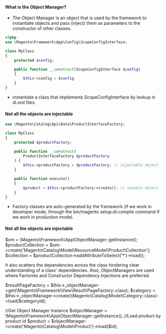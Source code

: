 #### What is the Object Manager?

- The Object Manager is an object that is used by the framework to instantiate objects and pass (inject) them as parameters to the constructor of other classes.

```php
<?php
use \Magento\Framework\App\Config\ScopeConfigInterface;

class MyClass 
{
    protected $config;

    public function __construct(ScopeConfigInterface $config) 
    {
        $this->config = $config
    }
}
```

- instantiate a class that implements ScopeConfigInterface by lookup in di.xml files.

#### Not all the objects are injectable

```php
use \Magento\Catalog\Api\Data\ProductInterfaceFactory;

class MyClass
{
    protected $productFactory;

    public function __construct(
        ProductInterfaceFactory $productFactory
    ) {
        $this->productFactory = $productFactory; // injectable object
    }

    public function execute()
    {
        $product = $this->productFactory->create(); // newable object
    }
}
```

- Factory classes are auto-generated by the framework (if we work in developer mode, through the bin/magento setup:di:compile command if we work in production mode).

#### Not all the objects are injectable


$om = \Magento\Framework\App\ObjectManager::getInstance();
$productCollection = $om->create('Magento\Catalog\Model\ResourceModel\Product\Collection');
$collection = $productCollection->addAttributeToSelect('*')->load();




It also scatters the dependencies across the class hindering clear understanding of a class' dependencies.
Also, ObjectManagers are used where Factories and Constructor Dependency Injections are preferred.


$resultPageFactory = $this->_objectManager->get(\Magento\Framework\View\Result\PageFactory::class);
$category = $this->_objectManager->create(\Magento\Catalog\Model\Category::class)->load($categoryId);

//Get Object Manager Instance
$objectManager = \Magento\Framework\App\ObjectManager::getInstance();
//Load product by product id
$product = $objectManager->create('Magento\Catalog\Model\Product')->load($id);